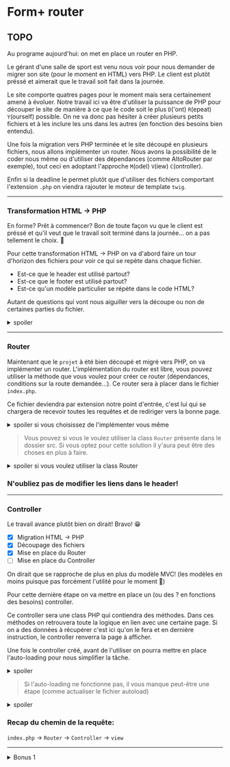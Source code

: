 # Form+ router

## TOPO

Au programe aujourd'hui: on met en place un router en PHP.

Le gérant d'une salle de sport est venu nous voir pour nous demander de migrer son site (pour le moment en HTML) vers PHP.
Le client est plutôt préssé et aimerait que le travail soit fait dans la journée.

Le site comporte quatres pages pour le moment mais sera certainement amené à évoluer. Notre travail ici va être d'utiliser la puissance de PHP pour découper le site de manière à ce que le code soit le plus `D`('ont) `R`(epeat) `Y`(ourself) possible. On ne va donc pas hésiter à créer plusieurs petits fichiers et à les inclure les uns dans les autres (en fonction des besoins bien entendu).

Une fois la migration vers PHP terminée et le site découpé en plusieurs fichiers, nous allons implémenter un router. Nous avons la possibilité de le coder nous même ou d'utiliser des dépendances (comme AltoRouter par exemple), tout ceci en adoptant l'approche `M`(odel) `V`(iew) `C`(ontroller).

Enfin si la deadline le permet plutôt que d'utiliser des fichiers comportant l'extension `.php` on viendra rajouter le moteur de template `twig`.

---

### Transformation HTML -> PHP

En forme? Prêt à commencer? Bon de toute façon vu que le client est préssé et qu'il veut que le travail soit terminé dans la journée... on a pas tellement le choix. 😬

Pour cette transformation HTML -> PHP on va d'abord faire un tour d'horizon des fichiers pour voir ce qui se repète dans chaque fichier.

- Est-ce que le header est utilisé partout?
- Est-ce que le footer est utilisé partout?
- Est-ce qu'un modèle particulier se répète dans le code HTML?

Autant de questions qui vont nous aiguiller vers la découpe ou non de certaines parties du fichier.

<details>
  <summary>spoiler</summary>

> Attention aux modèles qui se repètent dans le HTML, on peut utiliser PHP pour faire des boucles...

</details>

---

### Router

Maintenant que le `projet` à été bien découpé et migré vers PHP, on va implémenter un router. L'implémentation du router est libre, vous pouvez utiliser la méthode que vous voulez pour créer ce router (dépendances, conditions sur la route demandée...). Ce router sera à placer dans le fichier `index.php`.

Ce fichier deviendra par extension notre point d'entrée, c'est lui qui se chargera de recevoir toutes les requêtes et de rediriger vers la bonne page.

<details>
  <summary>spoiler si vous choisissez de l'implémenter vous même</summary>
Peut-être a-t-on vu une variable superglobale qui donne plein d'infos intéressantes à propos du serveur, de l'url, etc..? 🤷‍♂️

On pourrait ensuite utiliser des conditions...

</details>

> Vous pouvez si vous le voulez utiliser la class `Router` présente dans le dossier src. Si vous optez pour cette solution il y'aura peut être des choses en plus à faire.

<details>
  <summary>spoiler si vous voulez utiliser la class Router</summary>
La class Router étends la class AltoRouter qui est une dépendance à installer avec composer

pour initialiser composer:

```bash
$ composer init
```

La dépendance à installer est AltoRouter/AltoRouter

N'oubliez pas que le code d'AltoRouter se trouve dans le dossier vendor et qu'il faudra peut-être faire quelque chose avant de pouvoir l'utiliser...

N'oubliez pas ensuite d'importer la class `Router` pour y avoir accès dans le fichier `index.php`

</details>

### **N'oubliez pas de modifier les liens dans le header!**

---

### Controller

Le travail avance plutôt bien on dirait! Bravo! 😁

- [x] Migration HTML -> PHP
- [x] Découpage des fichiers
- [x] Mise en place du Router
- [ ] Mise en place du Controller

On dirait que se rapproche de plus en plus du modèle MVC! (les modèles en moins puisque pas forcément l'utilité pour le moment 😬)

Pour cette dernière étape on va mettre en place un (ou des ? en fonctions des besoins) controller.

Ce controller sera une class PHP qui contiendra des méthodes. Dans ces méthodes on retrouvera toute la logique en lien avec une certaine page. Si on a des données à récupérer c'est ici qu'on le fera et en dernière instruction, le controller renverra la page à afficher.

Une fois le controller créé, avant de l'utiliser on pourra mettre en place l'auto-loading pour nous simplifier la tâche.

<details>
  <summary>spoiler</summary>

On peut mettre en place l'auto-loading en rajoutant la clé autoload au fichier `composer.json`

```json
{
  {
    /*
     *
     * config ...
     *
     */

    "autoload": {
      "psr-4": {
        "App\\": "src"
      }
    }
  }
}
```

</details>

> Si l'auto-loading ne fonctionne pas, il vous manque peut-être une étape (comme actualiser le fichier autoload)

<details>
<summary>spoiler</summary>

```bash
$ composer dump-autoload
```

</details>

### **Recap du chemin de la requête**:

`index.php` -> `Router` -> `Controller` -> `view`

---

<details>
  <summary>Bonus 1</summary>
  Implémenter twig.

Plutôt que de renvoyer des pages en `.php`, on va utiliser twig pour séparer un petit mieux les choses et respecter encore plus en profondeur le principe de `S`(eparation) `O`(f) `C`(oncerns).

Pour ce bonus pas d'indications supplémentaires. Servez vous de ce qu'on a déjà vu et de la [doc de twig](https://twig.symfony.com/){:target="\_blank"}

</details>
